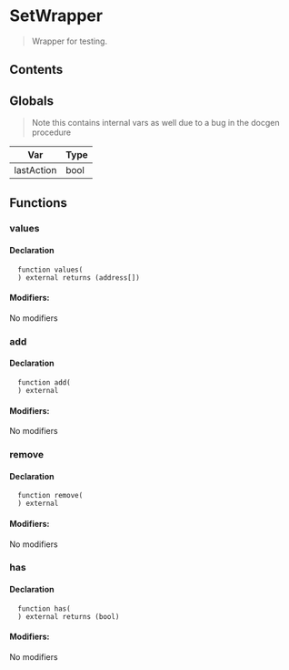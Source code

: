 # SetWrapper



> Wrapper for testing.

## Contents
<!-- START doctoc -->
<!-- END doctoc -->

## Globals

> Note this contains internal vars as well due to a bug in the docgen procedure

| Var | Type |
| --- | --- |
| lastAction | bool |



## Functions

### values


#### Declaration
```solidity
  function values(
  ) external returns (address[])
```

#### Modifiers:
No modifiers



### add


#### Declaration
```solidity
  function add(
  ) external
```

#### Modifiers:
No modifiers



### remove


#### Declaration
```solidity
  function remove(
  ) external
```

#### Modifiers:
No modifiers



### has


#### Declaration
```solidity
  function has(
  ) external returns (bool)
```

#### Modifiers:
No modifiers





